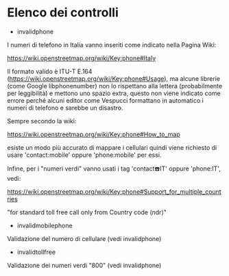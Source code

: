 # Elenco dei controlli

- invalidphone

I numeri di telefono in Italia vanno inseriti come indicato nella Pagina Wiki:

https://wiki.openstreetmap.org/wiki/Key:phone#Italy

Il formato valido è ITU-T E.164 (https://wiki.openstreetmap.org/wiki/Key:phone#Usage), ma alcune librerie (come Google libphonenumber) non lo rispettano alla lettera (probabilmente per leggibilità) e mettono uno spazio extra, questo non viene indicato come errore perché alcuni editor come Vespucci formattano in automatico i numeri di telefono e sarebbe un disastro.

Sempre secondo la wiki:

https://wiki.openstreetmap.org/wiki/Key:phone#How_to_map

esiste un modo più accurato di mappare i cellulari quindi viene richiesto di usare 'contact:mobile' oppure 'phone:mobile' per essi.

Infine, per i "numeri verdi" vanno usati i tag 'contact:phone:IT' oppure 'phone:IT', vedi:

https://wiki.openstreetmap.org/wiki/Key:phone#Support_for_multiple_countries

"for standard toll free call only from Country code (ndr)"

- invalidmobilephone

Validazione del numero di cellulare (vedi invalidphone)

- invalidtollfree

Validazione dei numeri verdi "800" (vedi invalidphone)

